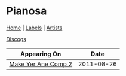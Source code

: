 # Pianosa

[Home](../index.md) | [Labels](../labels.md) | [Artists](../artists.md)

[Discogs](https://www.discogs.com/artist/6430866-Pianosa)

| Appearing On | Date |
|---|---|
[Make Yer Ane Comp 2](../releases/various-make-yer-ane-comp-2.md)  | 2011-08-26 |
